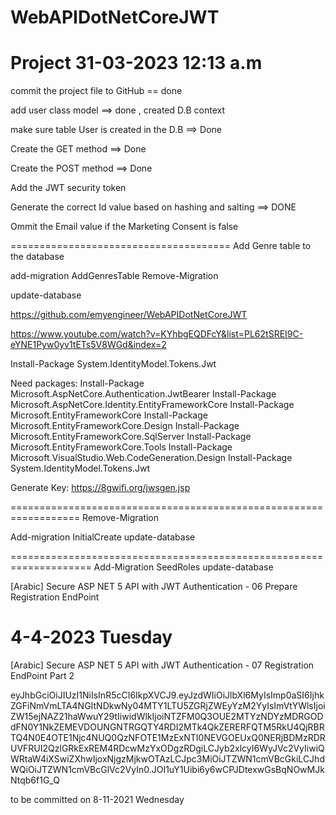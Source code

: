 # WebAPIDotNetCoreJWT

Project
31-03-2023 12:13 a.m
==================================
commit the project file to GitHub == done

add user class model ==> done , created D.B context

make sure table User is created in the D.B ==> Done

Create the GET method ==> Done

Create the POST method ==> Done

Add the JWT security token

Generate the correct Id value based on hashing and salting ==> DONE 

Ommit the Email value if the Marketing Consent is false

======================================
Add Genre table to the database

add-migration AddGenresTable
Remove-Migration 

update-database

https://github.com/emyengineer/WebAPIDotNetCoreJWT


https://www.youtube.com/watch?v=KYhbgEQDFcY&list=PL62tSREI9C-eYNE1Pyw0yv1tETs5V8WGd&index=2

Install-Package System.IdentityModel.Tokens.Jwt

Need packages:
Install-Package Microsoft.AspNetCore.Authentication.JwtBearer
Install-Package Microsoft.AspNetCore.Identity.EntityFrameworkCore
Install-Package Microsoft.EntityFrameworkCore
Install-Package Microsoft.EntityFrameworkCore.Design
Install-Package Microsoft.EntityFrameworkCore.SqlServer
Install-Package Microsoft.EntityFrameworkCore.Tools
Install-Package Microsoft.VisualStudio.Web.CodeGeneration.Design
Install-Package System.IdentityModel.Tokens.Jwt

Generate Key: https://8gwifi.org/jwsgen.jsp


==================================================================
Remove-Migration

Add-migration InitialCreate
update-database

====================================================================
Add-Migration SeedRoles 
update-database

[Arabic] Secure ASP NET 5 API with JWT Authentication - 06 Prepare Registration EndPoint

4-4-2023 Tuesday
================
[Arabic] Secure ASP NET 5 API with JWT Authentication - 07 Registration EndPoint Part 2

eyJhbGciOiJIUzI1NiIsInR5cCI6IkpXVCJ9.eyJzdWIiOiJlbXl6MyIsImp0aSI6IjhkZGFiNmVmLTA4NGItNDkwNy04MTY1LTU5ZGRjZWEyYzM2YyIsImVtYWlsIjoiZW15ejNAZ21haWwuY29tIiwidWlkIjoiNTZFM0Q3OUE2MTYzNDYzMDRGODdFN0Y1NkZEMEVDOUNGNTRGQTY4RDI2MTk4QkZERERFQTM5RkU4QjRBRTQ4N0E4OTE1Njc4NUQ0QzNFOTE1MzExNTI0NEVGOEUxQ0NERjBDMzRDRUVFRUI2QzlGRkExREM4RDcwMzYxODgzRDgiLCJyb2xlcyI6WyJVc2VyIiwiQWRtaW4iXSwiZXhwIjoxNjgzMjkwOTAzLCJpc3MiOiJTZWN1cmVBcGkiLCJhdWQiOiJTZWN1cmVBcGlVc2VyIn0.JOI1uY1Uibi6y6wCPJDtexwGsBqNOwMJkNtqb6f1G_Q

to be committed on 8-11-2021 Wednesday 








